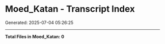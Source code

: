 # Moed_Katan - Transcript Index

Generated: 2025-07-04 05:26:25


---
**Total Files in Moed_Katan: 0**
